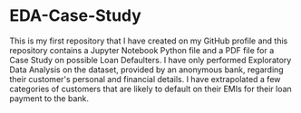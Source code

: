 # EDA-Case-Study

This is my first repository that I have created on my GitHub profile and this repository contains a Jupyter Notebook Python file and a PDF file for a Case Study on possible Loan Defaulters.
I have only performed Exploratory Data Analysis on the dataset, provided by an anonymous bank, regarding their customer's personal and financial details. I have extrapolated a few categories of customers that are likely to default on their EMIs for their loan payment to the bank.
